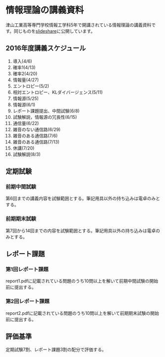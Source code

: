 # 情報理論の講義資料

津山工業高等専門学校情報工学科5年で開講されている情報理論の講義資料です。同じものを[slideshare][1]に公開しています。

## 2016年度講義スケジュール

1. 導入(4/6)
2. 確率1(4/13)
3. 確率2(4/20)
4. 情報量(4/27)
5. エントロピー(5/2)
6. 相対エントロピー、KLダイバージェンス(5/11)
7. 情報源(5/25)
8. 情報源(6/1)
9. レポート課題提出、中間試験(6/8)
10. 試験解説，情報源の冗長性(6/15)
11. 通信量(6/22)
12. 雑音のない通信路(6/29)
13. 雑音のある通信路(7/6)
14. 雑音のある通信路(7/13)
15. 休講(7/20)
16. 試験解説(8/3)

## 定期試験

### 前期中間試験

第6回までの講義内容を試験範囲とする。筆記用具以外の持ち込みは電卓のみとする。

### 前期期末試験

第7回から14回までの内容を試験範囲とする。筆記用具以外の持ち込みは電卓のみとする。

## レポート課題

### 第1回レポート課題

report1.pdfに記載されている問題のうち10問以上を解いて前期中間試験の開始前に提出する。

### 第2回レポート課題

report2.pdfに記載されている問題のうち10問以上を解いて前期期末試験の開始前に提出する。

## 評価基準

定期試験7割、レポート課題3割の配分で評価する。

[1]:	http://www.slideshare.net/k_fujita/